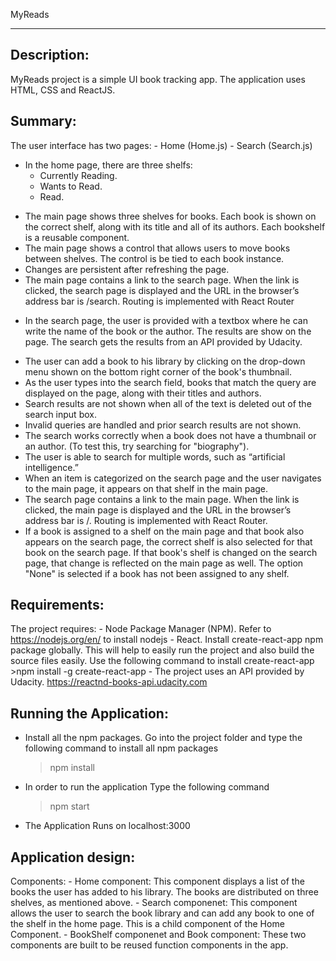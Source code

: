 MyReads 
*******

Description:
-----------
MyReads project is a simple UI book tracking app. The application uses HTML, CSS and ReactJS. 


Summary:
--------
The user interface has two pages: 
	- Home   (Home.js)
	- Search (Search.js)


* In the home page, there are three shelfs: 
	- Currently Reading. 
	- Wants to Read. 
	- Read.

- The main page shows three shelves for books. Each book is shown on the correct shelf, along with its title and all of its authors. Each bookshelf is a reusable component.
- The main page shows a control that allows users to move books between shelves. The control is be tied to each book instance.
- Changes are persistent after refreshing the page. 
- The main page contains a link to the search page. When the link is clicked, the search page is displayed and the URL in the browser’s address bar is /search. Routing is implemented with React Router

* In the search page, the user is provided with a textbox where he can write the name of the book or the author. The results are show on the page. The search gets the results from an API provided by Udacity. 

- The user can add a book to his library by clicking on the drop-down menu shown on the bottom right corner of the book's thumbnail. 
- As the user types into the search field, books that match the query are displayed on the page, along with their titles and authors. 
- Search results are not shown when all of the text is deleted out of the search input box.
- Invalid queries are handled and prior search results are not shown.
- The search works correctly when a book does not have a thumbnail or an author. (To test this, try searching for "biography"). 
- The user is able to search for multiple words, such as “artificial intelligence.”
- When an item is categorized on the search page and the user navigates to the main page, it appears on that shelf in the main page.
- The search page contains a link to the main page. When the link is clicked, the main page is displayed and the URL in the browser’s address bar is /. Routing is implemented with React Router. 
- If a book is assigned to a shelf on the main page and that book also appears on the search page, the correct shelf is also selected for that book on the search page. If that book's shelf is changed on the search page, that change is reflected on the main page as well. The option "None" is selected if a book has not been assigned to any shelf.



Requirements: 
------------

The project requires: 
	- Node Package Manager (NPM). Refer to https://nodejs.org/en/ to install nodejs
	- React. Install create-react-app npm package globally. This will help to easily run the project and also build the source files easily. Use the following command to install create-react-app
		>npm install -g create-react-app
	- The project uses an API provided by Udacity. https://reactnd-books-api.udacity.com



Running the Application: 
-----------------------

- Install all the npm packages. Go into the project folder and type the following command to install all npm packages
	>npm install

-  In order to run the application Type the following command
	>npm start

- The Application Runs on localhost:3000



Application design: 
------------------

Components: 
	- Home component: This component displays a list of the books the user has added to his library. The books are distributed on three shelves, as mentioned above. 
	- Search componenet: This component allows the user to search the book library and can add any book to one of the shelf in the home page. This is a child component of the Home Component.
	- BookShelf componenet and Book component: These two components are built to be reused function components in the app. 


